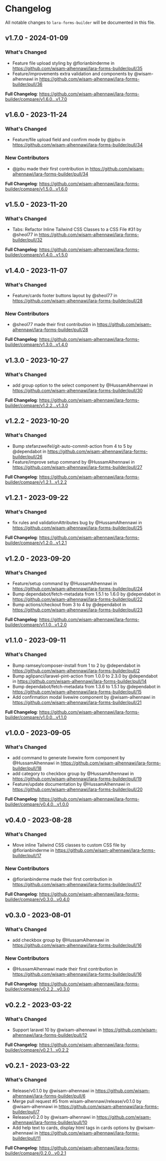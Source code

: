 # Changelog

All notable changes to `lara-forms-builder` will be documented in this file.

## v1.7.0 - 2024-01-09

### What's Changed

* Feature file upload styling by @florianbinderme in https://github.com/wisam-alhennawi/lara-forms-builder/pull/35
* Feature/improvements extra validation and components by @wisam-alhennawi in https://github.com/wisam-alhennawi/lara-forms-builder/pull/36

**Full Changelog**: https://github.com/wisam-alhennawi/lara-forms-builder/compare/v1.6.0...v1.7.0

## v1.6.0 - 2023-11-24

### What's Changed

- Feature/file upload field and confirm mode by @jpbu in https://github.com/wisam-alhennawi/lara-forms-builder/pull/34

### New Contributors

- @jpbu made their first contribution in https://github.com/wisam-alhennawi/lara-forms-builder/pull/34

**Full Changelog**: https://github.com/wisam-alhennawi/lara-forms-builder/compare/v1.5.0...v1.6.0

## v1.5.0 - 2023-11-20

### What's Changed

- Tabs: Refactor Inline Tailwind CSS Classes to a CSS File #31 by @sheol77 in https://github.com/wisam-alhennawi/lara-forms-builder/pull/32

**Full Changelog**: https://github.com/wisam-alhennawi/lara-forms-builder/compare/v1.4.0...v1.5.0

## v1.4.0 - 2023-11-07

### What's Changed

- Feature/cards footer buttons layout by @sheol77 in https://github.com/wisam-alhennawi/lara-forms-builder/pull/28

### New Contributors

- @sheol77 made their first contribution in https://github.com/wisam-alhennawi/lara-forms-builder/pull/28

**Full Changelog**: https://github.com/wisam-alhennawi/lara-forms-builder/compare/v1.3.0...v1.4.0

## v1.3.0 - 2023-10-27

### What's Changed

- add group option to the select component by @HussamAlhennawi in https://github.com/wisam-alhennawi/lara-forms-builder/pull/30

**Full Changelog**: https://github.com/wisam-alhennawi/lara-forms-builder/compare/v1.2.2...v1.3.0

## v1.2.2 - 2023-10-20

### What's Changed

- Bump stefanzweifel/git-auto-commit-action from 4 to 5 by @dependabot in https://github.com/wisam-alhennawi/lara-forms-builder/pull/26
- Feature/improve setup command by @HussamAlhennawi in https://github.com/wisam-alhennawi/lara-forms-builder/pull/27

**Full Changelog**: https://github.com/wisam-alhennawi/lara-forms-builder/compare/v1.2.1...v1.2.2

## v1.2.1 - 2023-09-22

### What's Changed

- fix rules and validationAttributes bug by @HussamAlhennawi in https://github.com/wisam-alhennawi/lara-forms-builder/pull/25

**Full Changelog**: https://github.com/wisam-alhennawi/lara-forms-builder/compare/v1.2.0...v1.2.1

## v1.2.0 - 2023-09-20

### What's Changed

- Feature/setup command by @HussamAlhennawi in https://github.com/wisam-alhennawi/lara-forms-builder/pull/24
- Bump dependabot/fetch-metadata from 1.5.1 to 1.6.0 by @dependabot in https://github.com/wisam-alhennawi/lara-forms-builder/pull/22
- Bump actions/checkout from 3 to 4 by @dependabot in https://github.com/wisam-alhennawi/lara-forms-builder/pull/23

**Full Changelog**: https://github.com/wisam-alhennawi/lara-forms-builder/compare/v1.1.0...v1.2.0

## v1.1.0 - 2023-09-11

### What's Changed

- Bump ramsey/composer-install from 1 to 2 by @dependabot in https://github.com/wisam-alhennawi/lara-forms-builder/pull/2
- Bump aglipanci/laravel-pint-action from 1.0.0 to 2.3.0 by @dependabot in https://github.com/wisam-alhennawi/lara-forms-builder/pull/14
- Bump dependabot/fetch-metadata from 1.3.6 to 1.5.1 by @dependabot in https://github.com/wisam-alhennawi/lara-forms-builder/pull/15
- Add confirmation modal livewire component by @wisam-alhennawi in https://github.com/wisam-alhennawi/lara-forms-builder/pull/21

**Full Changelog**: https://github.com/wisam-alhennawi/lara-forms-builder/compare/v1.0.0...v1.1.0

## v1.0.0 - 2023-09-05

### What's Changed

- add command to generate livewire form component  by @HussamAlhennawi in https://github.com/wisam-alhennawi/lara-forms-builder/pull/18
- add category to checkbox group by @HussamAlhennawi in https://github.com/wisam-alhennawi/lara-forms-builder/pull/19
- Feature/update documentation by @HussamAlhennawi in https://github.com/wisam-alhennawi/lara-forms-builder/pull/20

**Full Changelog**: https://github.com/wisam-alhennawi/lara-forms-builder/compare/v0.4.0...v1.0.0

## v0.4.0 - 2023-08-28

### What's Changed

- Move inline Tailwind CSS classes to custom CSS file by @florianbinderme in https://github.com/wisam-alhennawi/lara-forms-builder/pull/17

### New Contributors

- @florianbinderme made their first contribution in https://github.com/wisam-alhennawi/lara-forms-builder/pull/17

**Full Changelog**: https://github.com/wisam-alhennawi/lara-forms-builder/compare/v0.3.0...v0.4.0

## v0.3.0 - 2023-08-01

### What's Changed

- add checkbox group by @HussamAlhennawi in https://github.com/wisam-alhennawi/lara-forms-builder/pull/16

### New Contributors

- @HussamAlhennawi made their first contribution in https://github.com/wisam-alhennawi/lara-forms-builder/pull/16

**Full Changelog**: https://github.com/wisam-alhennawi/lara-forms-builder/compare/v0.2.2...v0.3.0

## v0.2.2 - 2023-03-22

### What's Changed

- Support laravel 10 by @wisam-alhennawi in https://github.com/wisam-alhennawi/lara-forms-builder/pull/12

**Full Changelog**: https://github.com/wisam-alhennawi/lara-forms-builder/compare/v0.2.1...v0.2.2

## v0.2.1 - 2023-03-22

### What's Changed

- Release/v0.1.0 by @wisam-alhennawi in https://github.com/wisam-alhennawi/lara-forms-builder/pull/6
- Merge pull request #5 from wisam-alhennawi/release/v0.1.0 by @wisam-alhennawi in https://github.com/wisam-alhennawi/lara-forms-builder/pull/7
- Release/v0.2.0 by @wisam-alhennawi in https://github.com/wisam-alhennawi/lara-forms-builder/pull/10
- Add help text to cards, display html tags in cards options by @wisam-alhennawi in https://github.com/wisam-alhennawi/lara-forms-builder/pull/11

**Full Changelog**: https://github.com/wisam-alhennawi/lara-forms-builder/compare/0.2.0...v0.2.1
